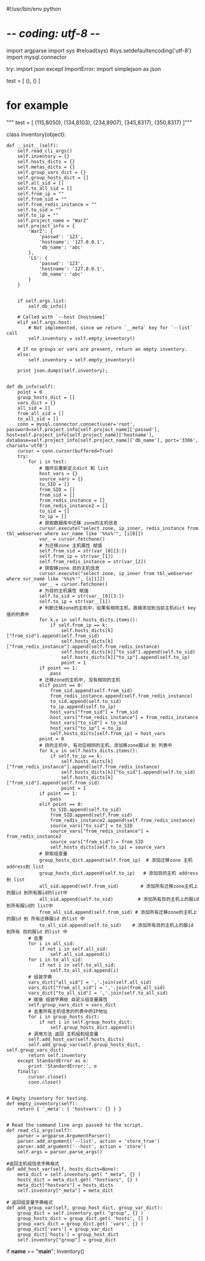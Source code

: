 #!/usr/bin/env python
# -*- coding: utf-8 -*-

import argparse
import sys
#reload(sys)
#sys.setdefaultencoding('utf-8')
import mysql.connector

try:
    import json
except ImportError:
    import simplejson as json

test = [
(),
()
]

# for example
"""
test = [
(115,8050),
(134,8103),
(234,8907),
(345,8317),
(350,8317)
]"""

class Inventory(object):

    def __init__(self):
        self.read_cli_args()
        self.inventory = {}
        self.hosts_dicts = {}
        self.metas_dicts = {}
        self.group_vars_dict = {}
        self.group_hosts_dict = []
        self.all_sid = []
        self.to_all_sid = []
        self.from_ip = ""
        self.from_sid = ""
        self.from_redis_instance = ""
        self.to_sid = ""
        self.to_ip = ""
        self.project_name = "WarZ"
        self.project_info = {
            'WarZ': {
                'passwd': '123',
                'hostname': '127.0.0.1',
                'db_name': 'abc'
            },
            'LS': {
                'passwd': '123',
                'hostname': '127.0.0.1',
                'db_name': 'abc'
            }
        }


        if self.args.list:
            self.db_info()

        # Called with `--host [hostname]`
        elif self.args.host:
            # Not implemented, since we return `__meta` key for `--list` call
            self.inventory = self.empty_inventory()

        # If no groups or vars are present, return an empty inventory.
        else:
            self.inventory = self.empty_inventory()

        print json.dumps(self.inventory);


    def db_info(self):
        point = 0
        group_hosts_dict = []
        vars_dict = {}
        all_sid = []
        from_all_sid = []
        to_all_sid = []
        conn = mysql.connector.connect(user='root', password=self.project_info[self.project_name]['passwd'], host=self.project_info[self.project_name]['hostname'], database=self.project_info[self.project_name]['db_name'], port='3306', charset='utf8')
        cursor = conn.cursor(buffered=True)
        try:
            for i in test:
                # 循环后重新定义dict 和 list
                host_vars = {}
                source_vars = {}
                to_SID = []
                from_SID = []
                from_sid = []
                from_redis_instance = []
                from_redis_instance2 = []
                to_sid = []
                to_ip = []
                # 获取数据库中迁移 zone的主机信息
                cursor.execute("select zone, ip_inner, redis_instance from tbl_webserver where svr_name like '%%s%'", [i[0]])
                var_ = cursor.fetchone()
                # 为迁移zone 主机属性 赋值
                self.from_sid = str(var_[0][3:])
                self.from_ip = str(var_[1])
                self.from_redis_instance = str(var_[2])
                # 获取移zone 目的主机信息
                cursor.execute("select zone, ip_inner from tbl_webserver where svr_name like '%%s%'", [i[1]])
                var__ = cursor.fetchone()
                # 为目的主机属性 赋值
                self.to_sid = str(var__[0][3:])
                self.to_ip = str(var__[1])
                # 判断迁移zone的主机中，如果有相同主机，直接添加到当前主机dict key值的列表中
                for k,v in self.hosts_dicts.items():
                    if self.from_ip == k:
                        self.hosts_dicts[k]["from_sid"].append(self.from_sid)
                        self.hosts_dicts[k]["from_redis_instance"].append(self.from_redis_instance)
                        self.hosts_dicts[k]["to_sid"].append(self.to_sid)
                        self.hosts_dicts[k]["to_ip"].append(self.to_ip)
                        point = 1
                if point == 1:
                    pass
                # 迁移zone的主机中, 没有相同的主机
                elif point == 0:
                    from_sid.append(self.from_sid)
                    from_redis_instance.append(self.from_redis_instance)
                    to_sid.append(self.to_sid)
                    to_ip.append(self.to_ip)
                    host_vars["from_sid"] = from_sid
                    host_vars["from_redis_instance"] = from_redis_instance
                    host_vars["to_sid"] = to_sid
                    host_vars["to_ip"] = to_ip
                    self.hosts_dicts[self.from_ip] = host_vars
                point = 0
                # 目的主机中, 有对应相同的主机，添加移zone服id 到 列表中
                for k,v in self.hosts_dicts.items():
                    if self.to_ip == k:
                        self.hosts_dicts[k]["from_redis_instance"].append(self.from_redis_instance)
                        self.hosts_dicts[k]["to_sid"].append(self.to_sid)
                        self.hosts_dicts[k]["from_sid"].append(self.from_sid)
                        point = 1
                if point == 1:
                    pass
                elif point == 0:
                    to_SID.append(self.to_sid)
                    from_SID.append(self.from_sid)
                    from_redis_instance2.append(self.from_redis_instance)
                    source_vars["to_sid"] = to_SID
                    source_vars["from_redis_instance"] = from_redis_instance2
                    source_vars["from_sid"] = from_SID
                    self.hosts_dicts[self.to_ip] = source_vars
                # 获取组变量
                group_hosts_dict.append(self.from_ip)  # 添加迁移zone 主机 address到 list
                group_hosts_dict.append(self.to_ip)   # 添加目的主机 address到 list
                all_sid.append(self.from_sid)        # 添加所有迁移zone主机上的服id 到所有服id的list中
                all_sid.append(self.to_sid)         # 添加所有目的主机上的服id 到所有服id的 list中
                from_all_sid.append(self.from_sid) # 添加所有迁移zone的主机上的服id 到 所有迁移服id 的list 中
                to_all_sid.append(self.to_sid)    # 添加所有目的主机上的服id 到所有 目的服id 的list 中
            # 去重
            for i in all_sid:
                if not i in self.all_sid:
                    self.all_sid.append(i)
            for i in to_all_sid:
                if not i in self.to_all_sid:
                    self.to_all_sid.append(i)
            # 组装字典
            vars_dict["all_sid"] = ','.join(self.all_sid)
            vars_dict["from_all_sid"] = ','.join(from_all_sid)
            vars_dict["to_all_sid"] = ','.join(self.to_all_sid)
            # 赋值 组装字典给 自定义组变量属性
            self.group_vars_dict = vars_dict
            # 去重所有主机信息的列表中的IP地址
            for i in group_hosts_dict:
                if not i in self.group_hosts_dict:
                    self.group_hosts_dict.append(i)
            # 调用方法 返回 主机组和组变量
            self.add_host_var(self.hosts_dicts)
            self.add_group_var(self.group_hosts_dict, self.group_vars_dict)
            return self.inventory
        except StandardError as e:
            print 'StandardError:', e
        finally:
            cursor.close()
            conn.close()


    # Empty inventory for testing.
    def empty_inventory(self):
        return { '_meta': { 'hostvars': {} } }


    # Read the command line args passed to the script.
    def read_cli_args(self):
        parser = argparse.ArgumentParser()
        parser.add_argument('--list', action = 'store_true')
        parser.add_argument('--host', action = 'store')
        self.args = parser.parse_args()

    #返回主机组信息字典格式
    def add_host_var(self, hosts_dicts=None):
        meta_dict = self.inventory.get( "_meta", {} )
        hosts_dict = meta_dict.get( "hostvars", {} )
        meta_dict["hostvars"] = hosts_dicts
        self.inventory["_meta"] = meta_dict

    # 返回组变量字典格式
    def add_group_var(self, group_host_dict, group_var_dict):
        group_dict = self.inventory.get( "group", {} )
        group_hosts_dict = group_dict.get( 'hosts', [] )
        group_vars_dict = group_dict.get( 'vars', {} )
        group_dict['vars'] = group_var_dict
        group_dict['hosts'] = group_host_dict
        self.inventory["group"] = group_dict


if __name__ == "__main__":
    Inventory()
